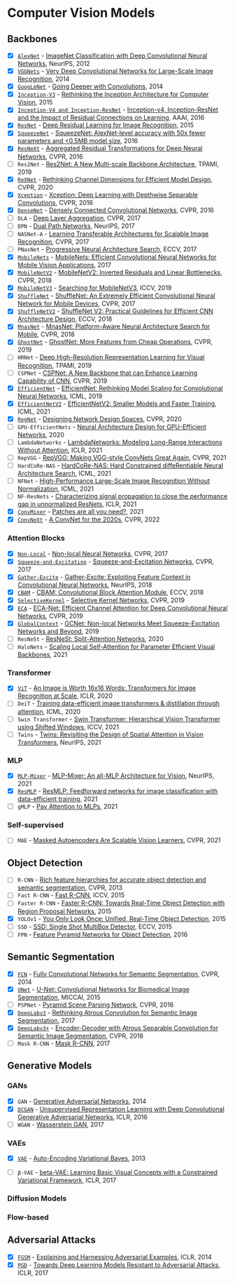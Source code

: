 # Computer Vision Models

## Backbones

- [x] [`AlexNet`](cvm/models/alexnet.py) - [ImageNet Classification with Deep Convolutional Neural Networks](https://papers.nips.cc/paper/2012/file/c399862d3b9d6b76c8436e924a68c45b-Paper.pdf), NeurIPS, 2012
- [x] [`VGGNets`](cvm/models/vggnet.py) - [Very Deep Convolutional Networks for Large-Scale Image Recognition](https://arxiv.org/abs/1409.1556), 2014
- [x] [`GoogLeNet`](cvm/models/googlenet.py) - [Going Deeper with Convolutions](https://arxiv.org/abs/1409.4842), 2014
- [x] [`Inception-V3`](cvm/models/inception_v3.py) - [Rethinking the Inception Architecture for Computer Vision](https://arxiv.org/abs/1512.00567), 2015
- [x] [`Inception-V4 and Inception-ResNet`](cvm/models/inception_v4.py) - [Inception-v4, Inception-ResNet and the Impact of Residual Connections on Learning](https://arxiv.org/abs/1602.07261), AAAI, 2016
- [x] [`ResNet`](cvm/models/resnet.py) - [Deep Residual Learning for Image Recognition](https://arxiv.org/abs/1512.03385), 2015
- [x] [`SqueezeNet`](cvm/models/squeezenet.py) - [SqueezeNet: AlexNet-level accuracy with 50x fewer parameters and <0.5MB model size](https://arxiv.org/abs/1602.07360), 2016
- [x] [`ResNeXt`](cvm/models/resnet.py) - [Aggregated Residual Transformations for Deep Neural Networks](https://arxiv.org/abs/1611.05431), CVPR, 2016
- [ ] `Res2Net` - [Res2Net: A New Multi-scale Backbone Architecture](https://arxiv.org/abs/1904.01169), TPAMI, 2019
- [x] [`ReXNet`](cvm/models/rexnet.py) - [Rethinking Channel Dimensions for Efficient Model Design](https://arxiv.org/abs/2007.00992), CVPR, 2020
- [x] [`Xception`](cvm/models/xception.py) - [Xception: Deep Learning with Depthwise Separable Convolutions](https://arxiv.org/abs/1610.02357), CVPR, 2016
- [x] [`DenseNet`](cvm/models/densenet.py) - [Densely Connected Convolutional Networks](https://arxiv.org/abs/1608.06993), CVPR, 2016
- [ ] `DLA` - [Deep Layer Aggregation](https://arxiv.org/abs/1707.06484), CVPR, 2017
- [ ] `DPN` - [Dual Path Networks](https://arxiv.org/abs/1707.01629), NeurIPS, 2017
- [ ] `NASNet-A` - [Learning Transferable Architectures for Scalable Image Recognition](https://arxiv.org/abs/1707.07012), CVPR, 2017
- [ ] `PNasNet` - [Progressive Neural Architecture Search](https://arxiv.org/abs/1712.00559), ECCV, 2017
- [x] [`MobileNets`](cvm/models/mobilenet.py) - [MobileNets: Efficient Convolutional Neural Networks for Mobile Vision Applications](https://arxiv.org/abs/1704.04861), 2017
- [x] [`MobileNetV2`](cvm/models/mobilenetv2.py) - [MobileNetV2: Inverted Residuals and Linear Bottlenecks](https://arxiv.org/abs/1801.04381), CVPR, 2018
- [x] [`MobileNetV3`](cvm/models/mobilenetv3.py) - [Searching for MobileNetV3](https://arxiv.org/abs/1905.02244), ICCV, 2019
- [x] [`ShuffleNet`](cvm/models/shufflenet.py) - [ShuffleNet: An Extremely Efficient Convolutional Neural Network for Mobile Devices](https://arxiv.org/abs/1707.01083), CVPR, 2017
- [x] [`ShuffleNetV2`](cvm/models/shufflenetv2.py) - [ShuffleNet V2: Practical Guidelines for Efficient CNN Architecture Design](https://arxiv.org/abs/1807.11164), ECCV, 2018
- [x] [`MnasNet`](cvm/models/mnasnet.py) - [MnasNet: Platform-Aware Neural Architecture Search for Mobile](https://arxiv.org/abs/1807.11626), CVPR, 2018
- [x] [`GhostNet`](cvm/models/ghostnet.py) - [GhostNet: More Features from Cheap Operations](https://arxiv.org/abs/1911.11907), CVPR, 2019
- [ ] `HRNet` - [Deep High-Resolution Representation Learning for Visual Recognition](https://arxiv.org/abs/1908.07919), TPAMI, 2019
- [ ] `CSPNet` - [CSPNet: A New Backbone that can Enhance Learning Capability of CNN](https://arxiv.org/abs/1911.11929), CVPR, 2019
- [x] [`EfficientNet`](cvm/models/efficientnet.py) - [EfficientNet: Rethinking Model Scaling for Convolutional Neural Networks](https://arxiv.org/abs/1905.11946), ICML, 2019
- [x] [`EfficientNetV2`](cvm/models/efficientnetv2.py) - [EfficientNetV2: Smaller Models and Faster Training](https://arxiv.org/abs/2104.00298), ICML, 2021
- [x] [`RegNet`](cvm/models/regnet.py) - [Designing Network Design Spaces](https://arxiv.org/abs/2003.13678), CVPR, 2020
- [ ] `GPU-EfficientNets` - [Neural Architecture Design for GPU-Efficient Networks](https://arxiv.org/abs/2006.14090), 2020
- [ ] `LambdaNetworks` - [LambdaNetworks: Modeling Long-Range Interactions Without Attention](https://arxiv.org/abs/2102.08602), ICLR, 2021
- [ ] `RepVGG` - [RepVGG: Making VGG-style ConvNets Great Again](https://arxiv.org/abs/2101.03697), CVPR, 2021
- [ ] `HardCoRe-NAS` - [HardCoRe-NAS: Hard Constrained diffeRentiable Neural Architecture Search](https://arxiv.org/abs/2102.11646), ICML, 2021
- [ ] `NFNet` - [High-Performance Large-Scale Image Recognition Without Normalization](https://arxiv.org/abs/2102.06171), ICML, 2021
- [ ] `NF-ResNets` - [Characterizing signal propagation to close the performance gap in unnormalized ResNets](https://arxiv.org/abs/2101.08692), ICLR, 2021
- [x] [`ConvMixer`](cvm/models/convmixer.py) - [Patches are all you need?](https://openreview.net/forum?id=TVHS5Y4dNvM), 2021
- [x] [`ConvNeXt`](cvm/models/convnext.py) - [A ConvNet for the 2020s](https://arxiv.org/abs/2201.03545), CVPR, 2022

### Attention Blocks

- [x] [`Non-Local`](cvm/models/ops/blocks/non_local.py) - [Non-local Neural Networks](https://arxiv.org/abs/1711.07971), CVPR, 2017
- [x] [`Squeeze-and-Excitation`](cvm/models/ops/blocks/squeeze_excite.py) - [Squeeze-and-Excitation Networks](https://arxiv.org/abs/1709.01507), CVPR, 2017
- [x] [`Gather-Excite`](cvm/models/ops/blocks/gather_excite.py) - [Gather-Excite: Exploiting Feature Context in Convolutional Neural Networks](https://arxiv.org/abs/1810.12348), NeurIPS, 2018
- [x] [`CBAM`](cvm/models/ops/blocks/cbam.py) - [CBAM: Convolutional Block Attention Module](https://arxiv.org/abs/1807.06521), ECCV, 2018
- [x] [`SelectiveKernel`](cvm/models/ops/blocks/selective_kernel.py) - [Selective Kernel Networks](https://arxiv.org/abs/1903.06586), CVPR, 2019
- [x] [`ECA`](cvm/models/ops/blocks/efficient_channel_attention.py) - [ECA-Net: Efficient Channel Attention for Deep Convolutional Neural Networks](https://arxiv.org/abs/1910.03151), CVPR, 2019
- [x] [`GlobalContext`](cvm/models/ops/blocks/global_context.py) - [GCNet: Non-local Networks Meet Squeeze-Excitation Networks and Beyond](https://arxiv.org/abs/1904.11492), 2019
- [ ] `ResNeSt` - [ResNeSt: Split-Attention Networks](https://arxiv.org/abs/2004.08955), 2020
- [ ] `HaloNets` - [Scaling Local Self-Attention for Parameter Efficient Visual Backbones](https://arxiv.org/abs/2103.12731), 2021

### Transformer

- [x] [`ViT`](cvm/models/vision_transformer.py) - [An Image is Worth 16x16 Words: Transformers for Image Recognition at Scale](https://arxiv.org/abs/2010.11929), ICLR, 2020
- [ ] `DeiT` - [Training data-efficient image transformers & distillation through attention](https://arxiv.org/abs/2012.12877), ICML, 2020
- [ ] `Swin Transformer` - [Swin Transformer: Hierarchical Vision Transformer using Shifted Windows](https://arxiv.org/abs/2103.14030), ICCV, 2021
- [ ] `Twins` - [Twins: Revisiting the Design of Spatial Attention in Vision Transformers](https://arxiv.org/abs/2104.13840), NeurIPS, 2021

### MLP

- [x] [`MLP-Mixer`](cvm/models/mlp_mixer.py) - [MLP-Mixer: An all-MLP Architecture for Vision](https://arxiv.org/abs/2105.01601), NeurIPS, 2021
- [x] [`ResMLP`](cvm/models/resmlp.py) - [ResMLP: Feedforward networks for image classification with data-efficient training](https://arxiv.org/abs/2105.03404), 2021
- [ ] `gMLP` - [Pay Attention to MLPs](https://arxiv.org/abs/2105.08050), 2021

### Self-supervised

- [ ] `MAE` - [Masked Autoencoders Are Scalable Vision Learners](https://arxiv.org/abs/2111.06377), CVPR, 2021

## Object Detection

- [ ] `R-CNN` - [Rich feature hierarchies for accurate object detection and semantic segmentation](https://arxiv.org/abs/1311.2524), CVPR, 2013
- [ ] `Fast R-CNN` - [Fast R-CNN](https://arxiv.org/abs/1504.08083), ICCV, 2015
- [ ] `Faster R-CNN` - [Faster R-CNN: Towards Real-Time Object Detection with Region Proposal Networks](https://arxiv.org/abs/1506.01497), 2015
- [x] `YOLOv1` - [You Only Look Once: Unified, Real-Time Object Detection](https://arxiv.org/abs/1506.02640), 2015
- [ ] `SSD` - [SSD: Single Shot MultiBox Detector](https://arxiv.org/abs/1512.02325), ECCV, 2015
- [ ] `FPN` - [Feature Pyramid Networks for Object Detection](https://arxiv.org/abs/1612.03144), 2016

## Semantic Segmentation

- [x] [`FCN`](cvm/models/seg/fcn.py) - [Fully Convolutional Networks for Semantic Segmentation](https://arxiv.org/abs/1411.4038), CVPR, 2014
- [x] [`UNet`](cvm/models/seg/unet.py) - [U-Net: Convolutional Networks for Biomedical Image Segmentation](https://arxiv.org/abs/1505.04597), MICCAI, 2015
- [ ] `PSPNet` - [Pyramid Scene Parsing Network](https://arxiv.org/abs/1612.01105), CVPR, 2016
- [x] [`DeepLabv3`](cvm/models/seg/deeplabv3.py) - [Rethinking Atrous Convolution for Semantic Image Segmentation](https://arxiv.org/pdf/1706.05587.pdf), 2017
- [x] [`DeepLabv3+`](cvm/models/seg/deeplabv3_plus.py) - [Encoder-Decoder with Atrous Separable Convolution for Semantic Image Segmentation](https://arxiv.org/pdf/1802.02611.pdf), CVPR, 2018
- [ ] `Mask R-CNN` - [Mask R-CNN](https://arxiv.org/abs/1703.06870), 2017

## Generative Models

### GANs

- [x] `GAN` - [Generative Adversarial Networks](https://arxiv.org/abs/1406.2661), 2014
- [x] [`DCGAN`](cvm/models/gan/dcgan.py) - [Unsupervised Representation Learning with Deep Convolutional Generative Adversarial Networks](https://arxiv.org/abs/1511.06434), ICLR, 2016
- [ ] `WGAN` - [Wasserstein GAN](https://arxiv.org/abs/1701.07875), 2017

### VAEs

- [x] [`VAE`](cvm/models/vae/vae.py) - [Auto-Encoding Variational Bayes](https://arxiv.org/abs/1312.6114), 2013
- [ ] `β-VAE` - [beta-VAE: Learning Basic Visual Concepts with a Constrained Variational Framework](https://openreview.net/forum?id=Sy2fzU9gl), ICLR, 2017


### Diffusion Models


### Flow-based


## Adversarial Attacks

 - [x] [`FGSM`](cvm/attacks/fgsm.py) - [Explaining and Harnessing Adversarial Examples](https://arxiv.org/abs/1412.6572), ICLR, 2014
 - [x] [`PGD`](cvm/attacks/pgd.py) - [Towards Deep Learning Models Resistant to Adversarial Attacks](https://arxiv.org/abs/1706.06083), ICLR, 2017